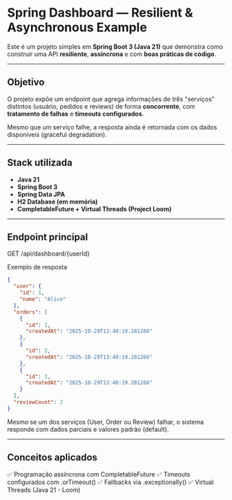 # Spring Dashboard — Resilient & Asynchronous Example

Este é um projeto simples em **Spring Boot 3 (Java 21)** que demonstra como construir uma API **resiliente**, **assíncrona** e com **boas práticas de código**.

---

## Objetivo

O projeto expõe um endpoint que agrega informações de três "serviços" distintos (usuário, pedidos e reviews) de forma **concorrente**, com **tratamento de falhas** e **timeouts configurados**.

Mesmo que um serviço falhe, a resposta ainda é retornada com os dados disponíveis (graceful degradation).

---

## Stack utilizada

- **Java 21**
- **Spring Boot 3**
- **Spring Data JPA**
- **H2 Database (em memória)**
- **CompletableFuture + Virtual Threads (Project Loom)**

---

## Endpoint principal

GET /api/dashboard/{userId}

Exemplo de resposta

```json
{
  "user": {
    "id": 1,
    "name": "Alice"
  },
  "orders": [
    {
      "id": 1,
      "createdAt": "2025-10-29T13:40:19.281266"
    },
    {
      "id": 2,
      "createdAt": "2025-10-29T13:40:19.281266"
    },
    {
      "id": 3,
      "createdAt": "2025-10-29T13:40:19.281266"
    }
  ],
  "reviewCount": 2
}
```

Mesmo se um dos serviços (User, Order ou Review) falhar, o sistema responde com dados parciais e valores padrão (default).

---

## Conceitos aplicados

✅ Programação assíncrona com CompletableFuture
✅ Timeouts configurados com .orTimeout()
✅ Fallbacks via .exceptionally()
✅ Virtual Threads (Java 21 - Loom)
